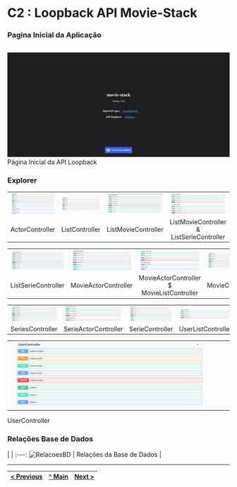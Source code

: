 # C2 : Loopback API Movie-Stack

### Pagina Inicial da Aplicação
| |
:---: |
![An alternative description](img/1.png)
Página Inicial da API Loopback


### Explorer
| | | | |
:---: | :---: | :---: | :---:
![Imagem1](img/actorcontroller.png) | ![Imagem2](img/listcontroller.png) | ![Imagem3](img/listmoviecontroller.png) | ![Imagem4](img/listmoviecontroller_listseriecontrololer.png)
ActorController |  ListController | ListMovieController | ListMovieController & ListSerieController | 

| | | | |
:---: | :---: | :---: | :---:
![Imagem5](img/listseriecontroller.png) | ![Imagem6](img/movieactorcontroller.png) | ![Imagem7](img/movieactorcontroller_movielistcontroller.png) | ![Imagem8](img/moviecontroller.png)
ListSerieController | MovieActorController | MovieActorController $ MovieListController | MovieController |

| | | | |
:---: | :---: | :---: | :---:
![Imagem9](img/serieacotrcontroller.png) | ![Imagem10](img/serieactorcontroller.png) | ![Imagem11](img/seriecontroller.png) | ![Imagem11](img/userlistcontroller.png)
SeriesController | SerieActorController | SerieController | UserListController | 

| | | | |
:---: | :---: | :---: | :---:
![Imagem9](img/usercontroller.png) |
UserController


### Relações Base de Dados
| |
:---:
![RelacoesBD](https://github.com/RackITPW/report/blob/main/bd/relacoesBD/modelo.PNG) |
Relações da Base de Dados |



---
[< Previous](c1.md) | [^ Main](https://github.com/movie-stack/report-main/tree/main/docs) | [Next >](c3.md)
:--- | :---: | ---: 
